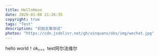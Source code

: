 ```yaml
---
title: HelloHexo
date: 2020-01-08 21:26:35
copyright: true
tags: "Test"
description: "初始文章测试"
photos: "https://cdn.jsdelivr.net/gh/xinquans/obs/img/wechat.jpg"
---
```

hello world！ok。。。test阿尔法维尔